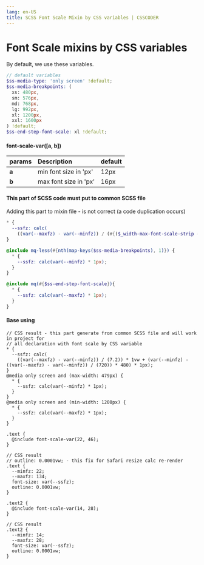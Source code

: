 ```yaml
---
lang: en-US
title: SCSS Font Scale Mixin by CSS variables | CSSCODER
---
```


# Font Scale mixins by CSS variables

By default, we use these variables.

```scss
// default variables
$ss-media-type: 'only screen' !default;
$ss-media-breakpoints: (
  xs: 480px,
  sm: 576px,
  md: 768px,
  lg: 992px,
  xl: 1200px,
  xxl: 1600px
) !default;
$ss-end-step-font-scale: xl !default;
```

#### font-scale-var([a, b])
| params            | Description               | default       |
| :-------------    |:-------------             | :----------   |
| **a**             | min font size in 'px'     | 12px          |
| **b**             | max font size in 'px'     | 16px          |

#### This part of SCSS code must put to common SCSS file
Adding this part to mixin file - is not correct (a сode duplication occurs)

```scss
* {
  --ssfz: calc(
    ((var(--maxfz) - var(--minfz)) / (#{($_width-max-font-scale-strip - $_width-min-font-scale-strip) / 100 })) * 1vw + (var(--minfz) - ((var(--maxfz) - var(--minfz)) / (#{$_width-max-font-scale-strip - $_width-min-font-scale-strip})) * #{$_width-min-font-scale-strip}) * 1px);
}

@include mq-less(#{nth(map-keys($ss-media-breakpoints), 1)}) {
  * {
    --ssfz: calc(var(--minfz) * 1px);
  }
}

@include mq(#{$ss-end-step-font-scale}){
  * {
    --ssfz: calc(var(--maxfz) * 1px);
  }
}
```

#### Base using 
```scss{19,32}
// CSS result - this part generate from common SCSS file and will work in project for
// all declaration with font scale by CSS variable
* {
  --ssfz: calc(
    ((var(--maxfz) - var(--minfz)) / (7.2)) * 1vw + (var(--minfz) - ((var(--maxfz) - var(--minfz)) / (720)) * 480) * 1px);
}
@media only screen and (max-width: 479px) {
  * {
    --ssfz: calc(var(--minfz) * 1px);
  }
}
@media only screen and (min-width: 1200px) {
  * {
    --ssfz: calc(var(--maxfz) * 1px);
  }
}

.text {
  @include font-scale-var(22, 46);
}

// CSS result
// outline: 0.0001vw; - this fix for Safari resize calc re-render
.text {
  --minfz: 22;
  --maxfz: 134;
  font-size: var(--ssfz);
  outline: 0.0001vw;
}

.text2 {
  @include font-scale-var(14, 28);
}

// CSS result
.text2 {
  --minfz: 14;
  --maxfz: 28;
  font-size: var(--ssfz);
  outline: 0.0001vw;
}
```
